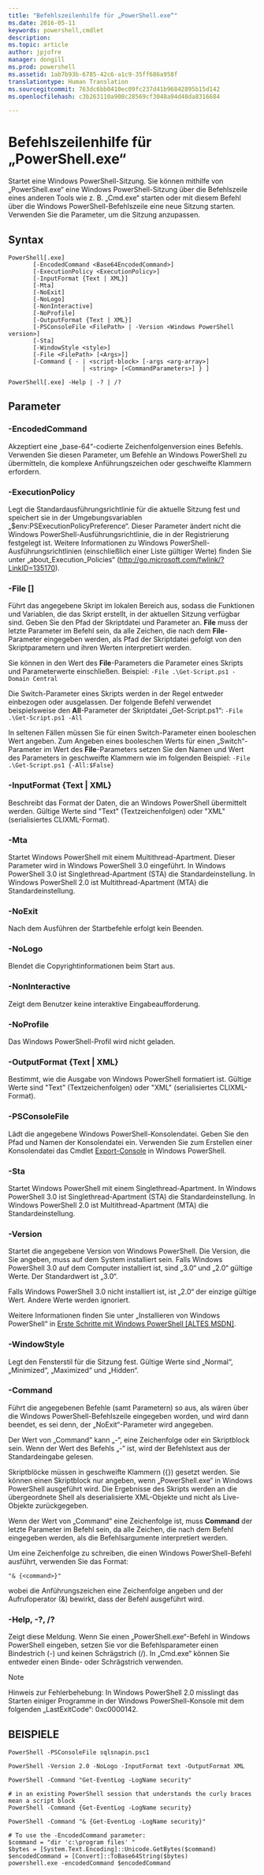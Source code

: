 ```yaml
---
title: "Befehlszeilenhilfe für „PowerShell.exe“"
ms.date: 2016-05-11
keywords: powershell,cmdlet
description: 
ms.topic: article
author: jpjofre
manager: dongill
ms.prod: powershell
ms.assetid: 1ab7b93b-6785-42c6-a1c9-35ff686a958f
translationtype: Human Translation
ms.sourcegitcommit: 763dc6bb0410ec09fc237d41b96842895b15d142
ms.openlocfilehash: c3b263110a908c28569cf3048a94d48da8316684

---
```


# Befehlszeilenhilfe für „PowerShell.exe“
Startet eine Windows PowerShell-Sitzung. Sie können mithilfe von „PowerShell.exe“ eine Windows PowerShell-Sitzung über die Befehlszeile eines anderen Tools wie z. B. „Cmd.exe“ starten oder mit diesem Befehl über die Windows PowerShell-Befehlszeile eine neue Sitzung starten. Verwenden Sie die Parameter, um die Sitzung anzupassen.

## Syntax

```
PowerShell[.exe]
       [-EncodedCommand <Base64EncodedCommand>]
       [-ExecutionPolicy <ExecutionPolicy>]
       [-InputFormat {Text | XML}] 
       [-Mta]
       [-NoExit]
       [-NoLogo]
       [-NonInteractive] 
       [-NoProfile] 
       [-OutputFormat {Text | XML}] 
       [-PSConsoleFile <FilePath> | -Version <Windows PowerShell version>]
       [-Sta]
       [-WindowStyle <style>]
       [-File <FilePath> [<Args>]]
       [-Command { - | <script-block> [-args <arg-array>]
                     | <string> [<CommandParameters>] } ]

PowerShell[.exe] -Help | -? | /?
```

## Parameter

### -EncodedCommand <Base64EncodedCommand>
Akzeptiert eine „base-64“-codierte Zeichenfolgenversion eines Befehls. Verwenden Sie diesen Parameter, um Befehle an Windows PowerShell zu übermitteln, die komplexe Anführungszeichen oder geschweifte Klammern erfordern.

### -ExecutionPolicy <ExecutionPolicy>
Legt die Standardausführungsrichtlinie für die aktuelle Sitzung fest und speichert sie in der Umgebungsvariablen „$env:PSExecutionPolicyPreference“. Dieser Parameter ändert nicht die Windows PowerShell-Ausführungsrichtlinie, die in der Registrierung festgelegt ist. Weitere Informationen zu Windows PowerShell-Ausführungsrichtlinien (einschließlich einer Liste gültiger Werte) finden Sie unter „about_Execution_Policies“ (http://go.microsoft.com/fwlink/?LinkID=135170).

### -File <FilePath> \[<Parameters>]
Führt das angegebene Skript im lokalen Bereich aus, sodass die Funktionen und Variablen, die das Skript erstellt, in der aktuellen Sitzung verfügbar sind. Geben Sie den Pfad der Skriptdatei und Parameter an. **File** muss der letzte Parameter im Befehl sein, da alle Zeichen, die nach dem **File**-Parameter eingegeben werden, als Pfad der Skriptdatei gefolgt von den Skriptparametern und ihren Werten interpretiert werden.

Sie können in den Wert des **File**-Parameters die Parameter eines Skripts und Parameterwerte einschließen. Beispiel: `-File .\Get-Script.ps1 -Domain Central`

Die Switch-Parameter eines Skripts werden in der Regel entweder einbezogen oder ausgelassen. Der folgende Befehl verwendet beispielsweise den **All**-Parameter der Skriptdatei „Get-Script.ps1“: `-File .\Get-Script.ps1 -All`

In seltenen Fällen müssen Sie für einen Switch-Parameter einen booleschen Wert angeben. Zum Angeben eines booleschen Werts für einen „Switch“-Parameter im Wert des **File**-Parameters setzen Sie den Namen und Wert des Parameters in geschweifte Klammern wie im folgenden Beispiel: `-File .\Get-Script.ps1 {-All:$False}`

### -InputFormat {Text | XML}
Beschreibt das Format der Daten, die an Windows PowerShell übermittelt werden. Gültige Werte sind "Text" (Textzeichenfolgen) oder "XML" (serialisiertes CLIXML-Format).

### -Mta
Startet Windows PowerShell mit einem Multithread-Apartment. Dieser Parameter wird in Windows PowerShell 3.0 eingeführt. In Windows PowerShell 3.0 ist Singlethread-Apartment (STA) die Standardeinstellung. In Windows PowerShell 2.0 ist Multithread-Apartment (MTA) die Standardeinstellung.

### -NoExit
Nach dem Ausführen der Startbefehle erfolgt kein Beenden.

### -NoLogo
Blendet die Copyrightinformationen beim Start aus.

### -NonInteractive
Zeigt dem Benutzer keine interaktive Eingabeaufforderung.

### -NoProfile
Das Windows PowerShell-Profil wird nicht geladen.

### -OutputFormat {Text | XML}
Bestimmt, wie die Ausgabe von Windows PowerShell formatiert ist. Gültige Werte sind "Text" (Textzeichenfolgen) oder "XML" (serialisiertes CLIXML-Format).

### -PSConsoleFile <FilePath>
Lädt die angegebene Windows PowerShell-Konsolendatei. Geben Sie den Pfad und Namen der Konsolendatei ein. Verwenden Sie zum Erstellen einer Konsolendatei das Cmdlet [Export-Console](https://technet.microsoft.com/en-us/library/4bab1c02-9e61-4aaf-9957-11d1934ef4ef) in Windows PowerShell.

### -Sta
Startet Windows PowerShell mit einem Singlethread-Apartment. In Windows PowerShell 3.0 ist Singlethread-Apartment (STA) die Standardeinstellung. In Windows PowerShell 2.0 ist Multithread-Apartment (MTA) die Standardeinstellung.

### -Version <Windows PowerShell Version>
Startet die angegebene Version von Windows PowerShell. Die Version, die Sie angeben, muss auf dem System installiert sein. Falls Windows PowerShell 3.0 auf dem Computer installiert ist, sind „3.0“ und „2.0“ gültige Werte. Der Standardwert ist „3.0“.

Falls Windows PowerShell 3.0 nicht installiert ist, ist „2.0“ der einzige gültige Wert. Andere Werte werden ignoriert.

Weitere Informationen finden Sie unter „Installieren von Windows PowerShell“ in [Erste Schritte mit Windows PowerShell [ALTES MSDN]](https://technet.microsoft.com/en-us/library/69555d95-b481-43e1-86e7-b46d68b3e2dd).

### -WindowStyle <Window style>
Legt den Fensterstil für die Sitzung fest. Gültige Werte sind „Normal“, „Minimized“, „Maximized“ und „Hidden“.

### -Command
Führt die angegebenen Befehle (samt Parametern) so aus, als wären über die Windows PowerShell-Befehlszeile eingegeben worden, und wird dann beendet, es sei denn, der „NoExit“-Parameter wird angegeben.

Der Wert von „Command“ kann „-“, eine Zeichenfolge oder ein Skriptblock sein. Wenn der Wert des Befehls „-“ ist, wird der Befehlstext aus der Standardeingabe gelesen.

Skriptblöcke müssen in geschweifte Klammern ({}) gesetzt werden. Sie können einen Skriptblock nur angeben, wenn „PowerShell.exe“ in Windows PowerShell ausgeführt wird. Die Ergebnisse des Skripts werden an die übergeordnete Shell als deserialisierte XML-Objekte und nicht als Live-Objekte zurückgegeben.

Wenn der Wert von „Command“ eine Zeichenfolge ist, muss **Command** der letzte Parameter im Befehl sein, da alle Zeichen, die nach dem Befehl eingegeben werden, als die Befehlsargumente interpretiert werden.

Um eine Zeichenfolge zu schreiben, die einen Windows PowerShell-Befehl ausführt, verwenden Sie das Format:

```
"& {<command>}"
```

wobei die Anführungszeichen eine Zeichenfolge angeben und der Aufrufoperator (&) bewirkt, dass der Befehl ausgeführt wird.

### -Help, -?, /?
Zeigt diese Meldung. Wenn Sie einen „PowerShell.exe“-Befehl in Windows PowerShell eingeben, setzen Sie vor die Befehlsparameter einen Bindestrich (-) und keinen Schrägstrich (/). In „Cmd.exe“ können Sie entweder einen Binde- oder Schrägstrich verwenden.

> [!NOTE]
> Hinweis zur Fehlerbehebung: In Windows PowerShell 2.0 misslingt das Starten einiger Programme in der Windows PowerShell-Konsole mit dem folgenden „LastExitCode“: 0xc0000142.

## BEISPIELE

```
PowerShell -PSConsoleFile sqlsnapin.psc1

PowerShell -Version 2.0 -NoLogo -InputFormat text -OutputFormat XML

PowerShell -Command "Get-EventLog -LogName security"

# in an existing PowerShell session that understands the curly braces mean a script block
PowerShell -Command {Get-EventLog -LogName security}

PowerShell -Command "& {Get-EventLog -LogName security}"

# To use the -EncodedCommand parameter:
$command = "dir 'c:\program files' "
$bytes = [System.Text.Encoding]::Unicode.GetBytes($command)
$encodedCommand = [Convert]::ToBase64String($bytes)
powershell.exe -encodedCommand $encodedCommand
```




<!--HONumber=Sep16_HO4-->



